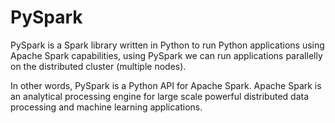 # PySpark
PySpark is a Spark library written in Python to run Python applications using Apache Spark capabilities, using PySpark we can run applications parallelly on the distributed cluster (multiple nodes).

In other words, PySpark is a Python API for Apache Spark. Apache Spark is an analytical processing engine for large scale powerful distributed data processing and machine learning applications.
